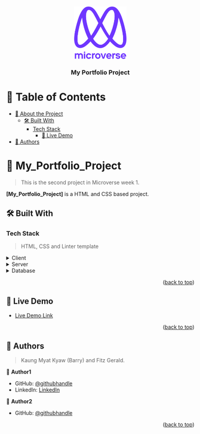 <a name="readme-top"></a>


<div align="center">

  <img src="murple_logo.png" alt="logo" width="140"  height="auto" />
  <br/>

  <h3><b>My Portfolio Project</b></h3>

</div>

<!-- TABLE OF CONTENTS -->

# 📗 Table of Contents

- [📖 About the Project](#about-project)
  - [🛠 Built With](#built-with)
    - [Tech Stack](#tech-stack)
      - [🚀 Live Demo](#live-demo)
- [👥 Authors](#authors)

<!-- PROJECT DESCRIPTION -->

# 📖 My_Portfolio_Project <a name="about-project"></a>

> This is the second project in Microverse week 1.

**[My_Portfolio_Project]** is a HTML and CSS based project.

## 🛠 Built With <a name="built-with"></a>

### Tech Stack <a name="tech-stack"></a>

> HTML, CSS and Linter template

<details>
  <summary>Client</summary>
  <ul>
    <li><a href="https://reactjs.org/">React.js</a></li>
  </ul>
</details>

<details>
  <summary>Server</summary>
  <ul>
    <li><a href="https://expressjs.com/">Express.js</a></li>
  </ul>
</details>

<details>
<summary>Database</summary>
  <ul>
    <li><a href="https://www.postgresql.org/">PostgreSQL</a></li>
  </ul>
</details>

<p align="right">(<a href="#readme-top">back to top</a>)</p>

<!-- LIVE DEMO -->

## 🚀 Live Demo <a name="live-demo"></a>

- [Live Demo Link](https://rhaegar121.github.io/)

<p align="right">(<a href="#readme-top">back to top</a>)</p>

<!-- AUTHORS -->

## 👥 Authors <a name="authors"></a>

> Kaung Myat Kyaw (Barry) and Fitz Gerald.

👤 **Author1**

- GitHub: [@githubhandle](https://github.com/Rhaegar121)
- LinkedIn: [LinkedIn](https://www.linkedin.com/in/kaung-myat-kyaw-391720227)

👤 **Author2**

- GitHub: [@githubhandle](https://github.com/fitz95)

<p align="right">(<a href="#readme-top">back to top</a>)</p>